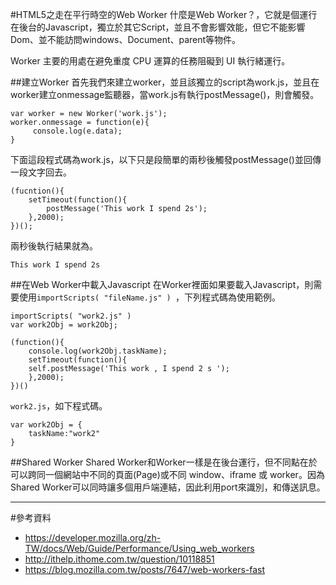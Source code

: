 #HTML5之走在平行時空的Web Worker
什麼是Web Worker？，它就是個運行在後台的Javascript，獨立於其它Script，並且不會影響效能，但它不能影響Dom、並不能訪問windows、Document、parent等物件。

Worker 主要的用處在避免重度 CPU 運算的任務阻礙到 UI 執行緒運行。


##建立Worker
首先我們來建立worker，並且該獨立的script為work.js，並且在worker建立onmessage監聽器，當work.js有執行postMessage()，則會觸發。

	var worker = new Worker('work.js');
 	worker.onmessage = function(e){
  		 console.log(e.data);
	}

下面這段程式碼為work.js，以下只是段簡單的兩秒後觸發postMessage()並回傳一段文字回去。

	(fucntion(){
		setTimeout(function(){
			postMessage('This work I spend 2s');
		},2000);
	})();

兩秒後執行結果就為。

	This work I spend 2s

##在Web Worker中載入Javascript
在Worker裡面如果要載入Javascript，則需要使用`importScripts( "fileName.js" ) `，下列程式碼為使用範例。

	importScripts( "work2.js" ) 
	var work2Obj = work2Obj; 

	(function(){
		console.log(work2Obj.taskName);
		setTimeout(function(){
    	self.postMessage('This work , I spend 2 s ');
		},2000);
	})()
	
`work2.js`，如下程式碼。

	var work2Obj = {
		taskName:"work2"
	}



##Shared Worker
Shared Worker和Worker一樣是在後台運行，但不同點在於可以跨同一個網站中不同的頁面(Page)或不同 window、iframe 或 worker。因為Shared Worker可以同時讓多個用戶端連結，因此利用port來識別，和傳送訊息。


---
#參考資料
*	https://developer.mozilla.org/zh-TW/docs/Web/Guide/Performance/Using_web_workers
* http://ithelp.ithome.com.tw/question/10118851
* https://blog.mozilla.com.tw/posts/7647/web-workers-fast